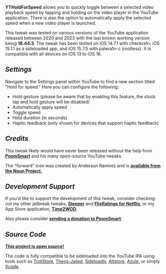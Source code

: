 **YTHoldForSpeed** allows you to quickly toggle between a selected video playback speed by tapping and holding on the video player in the YouTube application. There is also the option to automatically apply the selected speed when a new video player is launched.

This tweak was tested on various versions of the YouTube application released between 2020 and 2023 with the last known working version being **18.44.3**. The tweak has been tested on iOS 14.7.1 with checkra1n, iOS 15.1.1 as a sideloaded app, and iOS 15.7.5 with palera1n-c (rootless). It is compatible with all devices on iOS 13 to iOS 16.

## *Settings*

Navigate to the Settings panel within YouTube to find a new section titled "Hold for speed." Here you can configure the following:

*   Hold gesture (please be aware that by enabling this feature, the stock tap and hold gesture will be disabled)
*   Automatically apply speed
*   Toggle speed
*   Hold duration (in seconds)
*   Haptic feedback (only shown for devices that support haptic feedback)

## *Credits*

This tweak likely would have never been released without the help from **[PoomSmart](https://github.com/PoomSmart)** and his many open-source YouTube tweaks.

The "forward" icon was created by Anderson Ramirez and is **[available from the Noun Project.](https://thenounproject.com/icon/forward-2118836/)**

## *Development Support*

If you'd like to support the development of this tweak, consider checking out my other jailbreak tweaks, **[Sleeper](https://havoc.app/package/sleeper)** and **[FlixRatings for Netflix](https://havoc.app/package/flixratings/)**, or my App Store application, **[Time2WOD](https://apps.apple.com/us/app/xfitimer/id1415371327?ls=1)**.

Also please consider **[sending a donation to PoomSmart](https://poomsmart.github.io/)**.

## *Source Code*

**[This project is open source!](https://github.com/joshuaseltzer/YTHoldForSpeed)**

The code is fully compatible to be sideloaded into the YouTube IPA using tools such as [TrollStore](https://github.com/opa334/TrollStore), [Theos-Jailed](https://github.com/kabiroberai/theos-jailed), [Sideloadly](https://sideloadly.io/), [Altstore](https://altstore.io/), [Azule](https://github.com/Al4ise/Azule), or simply [Xcode](https://developer.apple.com/xcode/).
